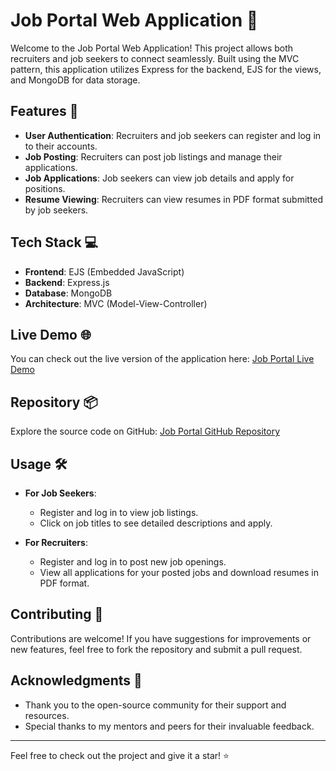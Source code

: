 # Job Portal Web Application 🚀

Welcome to the Job Portal Web Application! This project allows both recruiters and job seekers to connect seamlessly. Built using the MVC pattern, this application utilizes Express for the backend, EJS for the views, and MongoDB for data storage.

## Features 🌟

- **User Authentication**: Recruiters and job seekers can register and log in to their accounts.
- **Job Posting**: Recruiters can post job listings and manage their applications.
- **Job Applications**: Job seekers can view job details and apply for positions.
- **Resume Viewing**: Recruiters can view resumes in PDF format submitted by job seekers.

## Tech Stack 💻

- **Frontend**: EJS (Embedded JavaScript)
- **Backend**: Express.js
- **Database**: MongoDB
- **Architecture**: MVC (Model-View-Controller)

## Live Demo 🌐

You can check out the live version of the application here: [Job Portal Live Demo]([https://your-render-url.com](https://easily-job-portal-bmku.onrender.com))

## Repository 📦

Explore the source code on GitHub: [Job Portal GitHub Repository]([https://github.com/yourusername/job-portal](https://github.com/sachinbhawar2014/jobPortalNodeJsExpressApp/tree/MongoDB-Integration))

## Usage 🛠️

- **For Job Seekers**:
  - Register and log in to view job listings.
  - Click on job titles to see detailed descriptions and apply.

- **For Recruiters**:
  - Register and log in to post new job openings.
  - View all applications for your posted jobs and download resumes in PDF format.

## Contributing 🤝

Contributions are welcome! If you have suggestions for improvements or new features, feel free to fork the repository and submit a pull request.


## Acknowledgments 🙏

- Thank you to the open-source community for their support and resources.
- Special thanks to my mentors and peers for their invaluable feedback.

---

Feel free to check out the project and give it a star! ⭐

